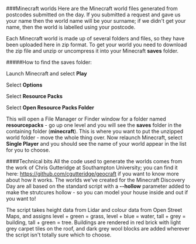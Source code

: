 ###Minecraft worlds
Here are the Minecraft world files generated from postcodes submitted on the day. If you submitted a request and gave us your name then the world name will be your surname; if we didn't get your name, then the world is labelled using your postcode.

Each Minecraft world is made up of several folders and files, so they have been uploaded here in zip format. To get your world you need to download the zip file and unzip or uncompress it into your Minecraft <strong>saves</strong> folder.

#####How to find the saves folder:

Launch Minecraft and select <strong>Play</strong>

Select <strong>Options</strong>

Select <strong>Resource Packs</strong>

Select <strong>Open Resource Packs Folder</strong>

This will open a File Manager or Finder window for a folder named <strong>resourcepacks</strong> - go up one level and you will see the <strong>saves</strong> folder in the containing folder (<strong>minecraft</strong>). This is where you want to put the unzipped world folder - move the whole thing over. Now relaunch Minecraft, select <strong>Single Player</strong> and you should see the name of your world appear in the list for you to choose.

####Technical bits
All the code used to generate the worlds comes from the work of Chris Gutteridge at Southampton University; you can find it here: https://github.com/cgutteridge/geocraft if you want to know more about how it works. The worlds we've created for the Minecraft Discovery Day are all based on the standard script with a <strong>--hollow</strong> parameter added to make the strutcures hollow - so you can model your house inside and out if you want to! 

The script takes height data from Lidar and colour data from Open Street Maps, and assigns level + green = grass, level + blue = water, tall + grey = building, tall + green = tree. Buildings are rendered in red brick with light grey carpet tiles on the roof, and dark grey wool blocks are added wherever the script isn't totally sure which to choose.
